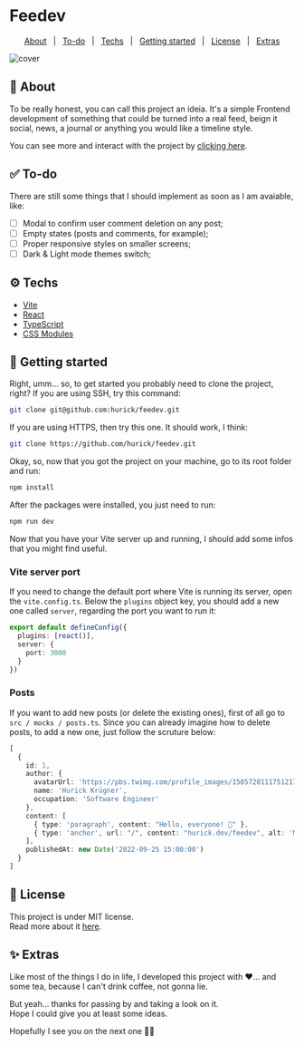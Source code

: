 # Feedev

<p align="center">
  <a href="#-about">About</a>&nbsp;&nbsp;&nbsp;|&nbsp;&nbsp;
  <a href="#-to-do">To-do</a>&nbsp;&nbsp;&nbsp;|&nbsp;&nbsp;
  <a href="#%EF%B8%8F-techs">Techs</a>&nbsp;&nbsp;&nbsp;|&nbsp;&nbsp;
  <a href="#-getting-started">Getting started</a>&nbsp;&nbsp;&nbsp;|&nbsp;&nbsp;
  <a href="#-license">License</a>&nbsp;&nbsp;&nbsp;|&nbsp;&nbsp;
  <a href="#-extras">Extras</a>
</p>

![cover](https://user-images.githubusercontent.com/14249327/192898842-f69ee9a8-81a1-4d6a-8d93-cc1223602388.png)

## 🤔 About

To be really honest, you can call this project an ideia. It's a simple Frontend development of something that could be turned into a real feed, beign it social, news, a journal or anything you would like a timeline style.

You can see more and interact with the project by <a href="https://feedev.vercel.app" title="Access Feedev project website">clicking here</a>.

## ✅ To-do

There are still some things that I should implement as soon as I am avaiable, like:

- [ ] Modal to confirm user comment deletion on any post;
- [ ] Empty states (posts and comments, for example);
- [ ] Proper responsive styles on smaller screens;
- [ ] Dark & Light mode themes switch;

## ⚙️ Techs

- <a target="_blank" href="https://vitejs.dev" title="Vite">Vite</a>
- <a target="_blank" href="https://reactjs.org" title="React">React</a>
- <a target="_blank" href="https://typescriptlang.org" title="TypeScript">TypeScript</a>
- <a target="_blank" href="https://github.com/css-modules/css-modules" title="CSS Modules">CSS Modules</a>

## 🚀 Getting started

Right, umm... so, to get started you probably need to clone the project, right? If you are using SSH, try this command:

```bash
git clone git@github.com:hurick/feedev.git
```

If you are using HTTPS, then try this one. It should work, I think:

```bash
git clone https://github.com/hurick/feedev.git
```

Okay, so, now that you got the project on your machine, go to its root folder and run:

```bash
npm install
```

After the packages were installed, you just need to run:

```bash
npm run dev
```

Now that you have your Vite server up and running, I should add some infos that you might find useful.

### Vite server port

If you need to change the default port where Vite is running its server, open the `vite.config.ts`. Below the `plugins` object key, you should add a new one called `server`, regarding the port you want to run it:

```ts
export default defineConfig({
  plugins: [react()],
  server: {
    port: 3000
  }
})
```

### Posts

If you want to add new posts (or delete the existing ones), first of all go to `src / mocks / posts.ts`. Since you can already imagine how to delete posts, to add a new one, just follow the scruture below:

```ts
[
  {
    id: 1,
    author: {
      avatarUrl: 'https://pbs.twimg.com/profile_images/1505720111751217156/bcegFpuj_400x400.jpg',
      name: 'Hurick Krügner',
      occupation: 'Software Engineer'
    },
    content: [
      { type: 'paragraph', content: "Hello, everyone! 👋" },
      { type: 'anchor', url: "/", content: "hurick.dev/feedev", alt: 'My project website' },
    ],
    publishedAt: new Date('2022-09-25 15:00:00')
  }
]
```

## 📃 License

This project is under MIT license.  
Read more about it <a target="_blank" href="https://github.com/hurick/feedev/blob/main/LICENSE" title="MIT License file">here</a>.

## ✨ Extras

Like most of the things I do in life, I developed this project with ❤️... and some tea, because I can't drink coffee, not gonna lie.

But yeah... thanks for passing by and taking a look on it.  
Hope I could give you at least some ideas.

Hopefully I see you on the next one 👋🏻
